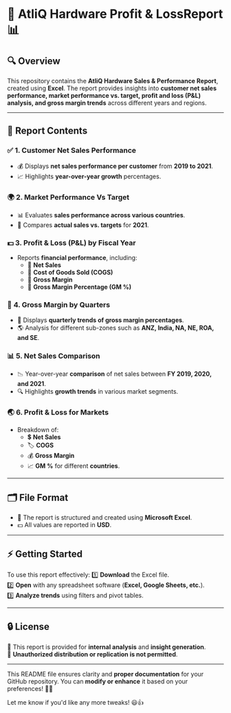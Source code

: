 # 🚀 **AtliQ Hardware Profit & LossReport** 📊

## 🔍 **Overview**
This repository contains the **AtliQ Hardware Sales & Performance Report**, created using **Excel**. The report provides insights into **customer net sales performance, market performance vs. target, profit and loss (P&L) analysis, and gross margin trends** across different years and regions.

---

## 📑 **Report Contents**
### ✅ **1. Customer Net Sales Performance**
- 💰 Displays **net sales performance per customer** from **2019 to 2021**.
- 📈 Highlights **year-over-year growth** percentages.

### 🌍 **2. Market Performance Vs Target**
- 📊 Evaluates **sales performance across various countries**.
- 🎯 Compares **actual sales vs. targets** for **2021**.

### 💵 **3. Profit & Loss (P&L) by Fiscal Year**
- Reports **financial performance**, including:
  - 🔹 **Net Sales**
  - 🔹 **Cost of Goods Sold (COGS)**
  - 🔹 **Gross Margin**
  - 🔹 **Gross Margin Percentage (GM %)**

### 📆 **4. Gross Margin by Quarters**
- 📅 Displays **quarterly trends of gross margin percentages**.
- 🌎 Analysis for different sub-zones such as **ANZ, India, NA, NE, ROA, and SE**.

### 📊 **5. Net Sales Comparison**
- 📉 Year-over-year **comparison** of net sales between **FY 2019, 2020, and 2021**.
- 🔍 Highlights **growth trends** in various market segments.

### 🌏 **6. Profit & Loss for Markets**
- Breakdown of:
  - 💲 **Net Sales**
  - 🏷 **COGS**
  - 💰 **Gross Margin**
  - 📈 **GM %** for different **countries**.

---

## 🗂 **File Format**
- 📄 The report is structured and created using **Microsoft Excel**.
- 💵 All values are reported in **USD**.

---

## ⚡ **Getting Started**
To use this report effectively:
1️⃣ **Download** the Excel file.  
2️⃣ **Open** with any spreadsheet software (**Excel, Google Sheets, etc.**).  
3️⃣ **Analyze trends** using filters and pivot tables.

---

## 🔒 **License**
🔹 This report is provided for **internal analysis** and **insight generation**.  
🔹 **Unauthorized distribution or replication is not permitted**.

---

This README file ensures clarity and **proper documentation** for your GitHub repository. You can **modify or enhance** it based on your preferences! 🚀✨  

Let me know if you'd like any more tweaks! 😃👍
